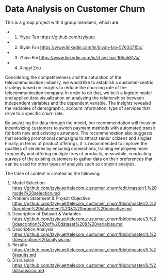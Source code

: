 # Data Analysis on Customer Churn
This is a group project with 4 group members, which are
* 1. Yiyue Tan https://github.com/tzyiyuet
* 2. Biyan Fan https://www.linkedin.com/in/biyan-fan-57633715b/
* 3. Zhiyu Bai https://www.linkedin.com/in/zhiyu-bai-165a5817a/
* 4. Xingyi Zou

Considering the competitiveness and the saturation of the telecommunication industry, we would like to establish a customer-centric strategy based on insights to reduce the churning rate of the telecommunication company. In order to do that, we built a logistic model and applied data visualization on analyzing the relationships between independent variables and the dependent variable. The insights revealed the variables of demographic, account information, type of services that drive to a specific churn rate.

By analyzing the data through the model, our recommendation will focus on incentivizing customers to switch payment methods with automated transit for both new and existing customers. The recommendation also suggests that sending promotional campaigns to attract senior citizens and singles. Finally, in terms of product offerings, it is recommended to improve the qualities of services by ensuring connections, training employees more frequently and offering multiple tires of products, meanwhile, conducting surveys of the existing customers to gather data on their preferences that can be used for other types of analysis such as conjoint analysis. 

The table of content is created as the following:
1. Model Selection https://github.com/tzyiyuet/telecom_customer_churn/edit/master/1.%20model%20selection.md
2. Problem Statement & Project Objective https://github.com/tzyiyuet/telecom_customer_churn/blob/master/2.%20problem%20statement%20&%20project%20objective.md
3. Description of Dataset & Variables https://github.com/tzyiyuet/telecom_customer_churn/blob/master/3.%20description%20of%20dataset%20&%20variables.md
4. Description Analysis https://github.com/tzyiyuet/telecom_customer_churn/blob/master/4.%20description%20analysis.md
5. Results https://github.com/tzyiyuet/telecom_customer_churn/blob/master/5.%20results.md
6. Discussion https://github.com/tzyiyuet/telecom_customer_churn/blob/master/6.%20discussion.md

